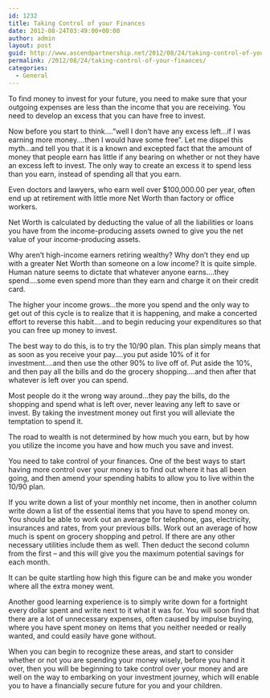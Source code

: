 ```yaml
---
id: 1232
title: Taking Control of your Finances
date: 2012-08-24T03:49:00+00:00
author: admin
layout: post
guid: http://www.ascendpartnership.net/2012/08/24/taking-control-of-your-finances/
permalink: /2012/08/24/taking-control-of-your-finances/
categories:
  - General
---
```

To find money to invest for your future, you need to make sure that your outgoing expenses are less than the income that you are receiving. You need to develop an excess that you can have free to invest.

Now before you start to think….”well I don’t have any excess left…if I was earning more money….then I would have some free”. Let me dispel this myth…and tell you that it is a known and excepted fact that the amount of money that people earn has little if any bearing on whether or not they have an excess left to invest. The only way to create an excess it to spend less than you earn, instead of spending all that you earn.

Even doctors and lawyers, who earn well over $100,000.00 per year, often end up at retirement with little more Net Worth than factory or office workers.

Net Worth is calculated by deducting the value of all the liabilities or loans you have from the income-producing assets owned to give you the net value of your income-producing assets.

Why aren’t high-income earners retiring wealthy? Why don’t they end up with a greater Net Worth than someone on a low income? It is quite simple. Human nature seems to dictate that whatever anyone earns….they spend….some even spend more than they earn and charge it on their credit card.

The higher your income grows…the more you spend and the only way to get out of this cycle is to realize that it is happening, and make a concerted effort to reverse this habit….and to begin reducing your expenditures so that you can free up money to invest.

The best way to do this, is to try the 10/90 plan. This plan simply means that as soon as you receive your pay….you put aside 10% of it for investment….and then use the other 90% to live off of. Put aside the 10%, and then pay all the bills and do the grocery shopping….and then after that whatever is left over you can spend.

Most people do it the wrong way around…they pay the bills, do the shopping and spend what is left over, never leaving any left to save or invest. By taking the investment money out first you will alleviate the temptation to spend it.

The road to wealth is not determined by how much you earn, but by how you utilize the income you have and how much you save and invest.

You need to take control of your finances. One of the best ways to start having more control over your money is to find out where it has all been going, and then amend your spending habits to allow you to live within the 10/90 plan.

If you write down a list of your monthly net income, then in another column write down a list of the essential items that you have to spend money on. You should be able to work out an average for telephone, gas, electricity, insurances and rates, from your previous bills. Work out an average of how much is spent on grocery shopping and petrol. If there are any other necessary utilities include them as well. Then deduct the second column from the first – and this will give you the maximum potential savings for each month.

It can be quite startling how high this figure can be and make you wonder where all the extra money went.

Another good learning experience is to simply write down for a fortnight every dollar spent and write next to it what it was for. You will soon find that there are a lot of unnecessary expenses, often caused by impulse buying, where you have spent money on items that you neither needed or really wanted, and could easily have gone without.

When you can begin to recognize these areas, and start to consider whether or not you are spending your money wisely, before you hand it over, then you will be beginning to take control over your money and are well on the way to embarking on your investment journey, which will enable you to have a financially secure future for you and your children.